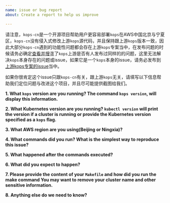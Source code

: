 ```yaml
---
name: issue or bug report
about: Create a report to help us improve

---
```


请注意，`kops-cn`是一个开源项目帮助用户更容易部署`kops`在AWS中国北京与宁夏区，`kops-cn`没有侵入式修改上游`kops`源代码，并且保持跟上游`kops`版本一致，因此大部分`kops-cn`遇到的功能性问题都会存在上游`kops`专案当中，在发布问题的时候请务必确定[查看并搜寻](https://github.com/kubernetes/kops/issues?utf8=%E2%9C%93&q=is%3Aissue+)了`kops`上游是否有人发布过同样的的问题，这里无法解决`kops`本身存在的问题或issue，如果它是一个`kops`本身的issue，请务必发布到[上游kops专案的issue](https://github.com/kubernetes/kops/issues)当中。

如果你很肯定这个issue只跟`kops-cn`有关，跟上游`kops`无关，请填写以下信息帮助我们定位问题与改进这个项目，并且尽可能提供截图给我们。

**1. What `kops` version are you running? The command `kops version`, will display
 this information.**

**2. What Kubernetes version are you running? `kubectl version` will print the
 version if a cluster is running or provide the Kubernetes version specified as
 a `kops` flag.**

**3. What AWS region are you using(Beijing or Ningxia)?**

**4. What commands did you run?  What is the simplest way to reproduce this issue?**

**5. What happened after the commands executed?**

**6. What did you expect to happen?**

**7. Please provide the content of your `Makefile` and how did you run the make command
  You may want to remove your cluster name and other sensitive information.**

**8. Anything else do we need to know?**
